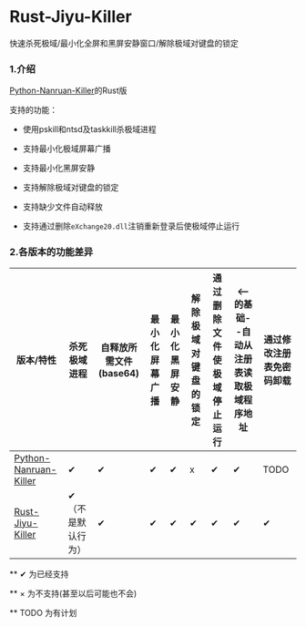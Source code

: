 # Rust-Jiyu-Killer

快速杀死极域/最小化全屏和黑屏安静窗口/解除极域对键盘的锁定

### 1.介绍

[Python-Nanruan-Killer](https://github.com/zhouxuanyi-zxy/Python-Nanruan-Killer)的Rust版

支持的功能：

+ 使用pskill和ntsd及taskkill杀极域进程

+ 支持最小化极域屏幕广播
+ 支持最小化黑屏安静
+ 支持解除极域对键盘的锁定
+ 支持缺少文件自动释放
+ 支持通过删除`eXchange20.dll`注销重新登录后使极域停止运行

### 2.各版本的功能差异

| 版本/特性                                                    | 杀死极域进程      | 自释放所需文件(base64) | 最小化屏幕广播 | 最小化黑屏安静 | 解除极域对键盘的锁定 | 通过删除文件使极域停止运行 | <--的基础--自动从注册表读取极域程序地址 | 通过修改注册表免密码卸载 |
| ------------------------------------------------------------ | ----------------- | ---------------------- | -------------- | -------------- | -------------------- | -------------------------- | --------------------------------------- | ------------------------ |
| [Python-Nanruan-Killer](https://github.com/zhouxuanyi-zxy/Python-Nanruan-Killer) | ✔                 | ✔                      | ✔              | ✔              | x                    | ✔                          | ✔                                       | TODO                     |
| [Rust-Jiyu-Killer](https://github.com/zhouxuanyi-zxy/Rust-Jiyu-Killer) | ✔（不是默认行为） | ✔                      | ✔              | ✔              | ✔                    | ✔                          | ✔                                       | ✔                        |

** ✔ 为已经支持

** × 为不支持(甚至以后可能也不会)

** TODO 为有计划
